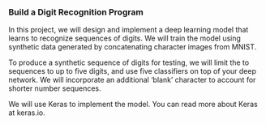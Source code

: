 ### Build a Digit Recognition Program
In this project, we will design and implement a deep learning model that learns to recognize sequences of digits. We will train the model using synthetic data generated by concatenating character images from MNIST.

To produce a synthetic sequence of digits for testing, we will limit the to sequences to up to five digits, and use five classifiers on top of your deep network. We will incorporate an additional ‘blank’ character to account for shorter number sequences.

We will use Keras to implement the model. You can read more about Keras at keras.io.
